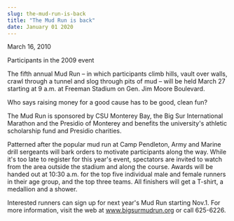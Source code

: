 ```yaml
---
slug: the-mud-run-is-back
title: "The Mud Run is back"
date: January 01 2020
---
```


<p>March 16, 2010
</p><p> 
</p><p>Participants in the 2009 event
</p><p> 
</p><p>The fifth annual Mud Run – in which participants climb hills, vault over walls, crawl through a tunnel and slog through pits of mud – will be held March 27 starting at 9 a.m. at Freeman Stadium on Gen. Jim Moore Boulevard.
</p><p>Who says raising money for a good cause has to be good, clean fun?
</p><p>The Mud Run is sponsored by CSU Monterey Bay, the Big Sur International Marathon and the Presidio of Monterey and benefits the university's athletic scholarship fund and Presidio charities.
</p><p>Patterned after the popular mud run at Camp Pendleton, Army and Marine drill sergeants will bark orders to motivate participants along the way. While it's too late to register for this year's event, spectators are invited to watch from the area outside the stadium and along the course. Awards will be handed out at 10:30 a.m. for the top five individual male and female runners in their age group, and the top three teams. All finishers will get a T-shirt, a medallion and a shower.
</p><p>Interested runners can sign up for next year's Mud Run starting Nov.1. For more information, visit the web at <a href="http://www.bigsurmudrun.org/">www.bigsurmudrun.org</a> or call 625-6226.
</p>
